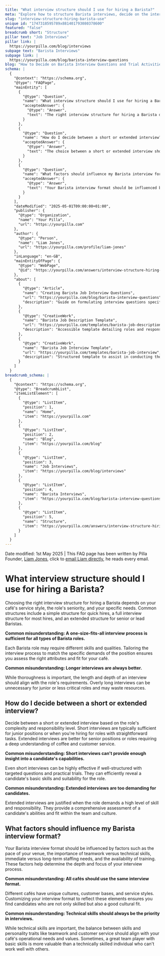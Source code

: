 ```yaml
---
title: "What interview structure should I use for hiring a Barista?"
meta: "Explore how to structure Barista interviews, decide on the interview length, and factors influencing the interview format."
slug: "interview-structure-hiring-barista-use"
unique id: "1747318595789x881401793080378600"
featured: "false"
breadcrumb short: "Structure"
pillar text: "Job Interviews"
pillar link: |
  https://yourpilla.com/blog/interviews
subpage text: "Barista Interviews"
subpage link: |
  https://yourpilla.com/blog/barista-interview-questions
blog: "How to Decide on Barista Interview Questions and Trial Activities"
schema: |
  {
    "@context": "https://schema.org",
    "@type": "FAQPage",
    "mainEntity": [
      {
        "@type": "Question",
        "name": "What interview structure should I use for hiring a Barista?",
        "acceptedAnswer": {
          "@type": "Answer",
          "text": "The right interview structure for hiring a Barista depends on your café's style of service, the role's seniority, and specific necessities. A simple structure is suitable for fast hires, a full interview structure for typical hires, and an extended structure for senior or key positions. Ensure the interview process is adapted to evaluate the necessary skills and qualities specific to each Barista role in your café."
        }
      },
      {
        "@type": "Question",
        "name": "How do I decide between a short or extended interview?",
        "acceptedAnswer": {
          "@type": "Answer",
          "text": "The choice between a short or extended interview should consider the role's complexity and responsibility level. Short interviews work well for junior roles or straightforward tasks. Extended interviews are suitable for senior roles or jobs that require a comprehensive understanding of coffee and customer service, as they allow for a thorough assessment of a candidate's capabilities."
        }
      },
      {
        "@type": "Question",
        "name": "What factors should influence my Barista interview format?",
        "acceptedAnswer": {
          "@type": "Answer",
          "text": "Your Barista interview format should be influenced by factors such as the pace of your venue, the importance of teamwork versus technical skills, and your immediate versus long-term staffing needs. Also, consider the availability of training. These factors should help decide the depth and focus of your interview, ensuring a good match in skills, personality, and cultural fit."
        }
      }
    ],
    "dateModified": "2025-05-01T09:00:00+01:00",
    "publisher": {
      "@type": "Organization",
      "name": "Your Pilla",
      "url": "https://yourpilla.com"
    },
    "author": {
      "@type": "Person",
      "name": "Liam Jones",
      "url": "https://yourpilla.com/profile/liam-jones"
    },
    "inLanguage": "en-GB",
    "mainEntityOfPage": {
      "@type": "WebPage",
      "@id": "https://yourpilla.com/answers/interview-structure-hiring-barista-use"
    },
    "about": [
      {
        "@type": "Article",
        "name": "Creating Barista Job Interview Questions",
        "url": "https://yourpilla.com/blog/barista-interview-questions",
        "description": "Guide on formulating interview questions specific to Barista roles, helping employers select the right candidates efficiently."
      },
      {
        "@type": "CreativeWork",
        "name": "Barista Job Description Template",
        "url": "https://yourpilla.com/templates/barista-job-description",
        "description": "Accessible template detailing roles and responsibilities to aid in specifying the requirements for a Barista position."
      },
      {
        "@type": "CreativeWork",
        "name": "Barista Job Interview Template",
        "url": "https://yourpilla.com/templates/barista-job-interview",
        "description": "Structured template to assist in conducting thorough and effective Barista interviews, aimed at evaluating necessary skills and fit."
      }
    ]
  }
breadcrumb_schema: |
  {
    "@context": "https://schema.org",
    "@type": "BreadcrumbList",
    "itemListElement": [
      {
        "@type": "ListItem",
        "position": 1,
        "name": "Home",
        "item": "https://yourpilla.com"
      },
      {
        "@type": "ListItem",
        "position": 2,
        "name": "Blog",
        "item": "https://yourpilla.com/blog"
      },
      {
        "@type": "ListItem",
        "position": 3,
        "name": "Job Interviews",
        "item": "https://yourpilla.com/blog/interviews"
      },
      {
        "@type": "ListItem",
        "position": 4,
        "name": "Barista Interviews",
        "item": "https://yourpilla.com/blog/barista-interview-questions"
      },
      {
        "@type": "ListItem",
        "position": 5,
        "name": "Structure",
        "item": "https://yourpilla.com/answers/interview-structure-hiring-barista-use"
      }
    ]
  }
---
```


Date modified: 1st May 2025 | This FAQ page has been written by Pilla Founder, [Liam Jones](https://yourpilla.com/profile/liam-jones), click to [email Liam directly](https://mailto:liam@yourpilla.com), he reads every email.

# What interview structure should I use for hiring a Barista?

Choosing the right interview structure for hiring a Barista depends on your café's service style, the role's seniority, and your specific needs. Common structures include a simple structure for quick hires, a full interview structure for most hires, and an extended structure for senior or lead Baristas.

**Common misunderstanding: A one-size-fits-all interview process is sufficient for all types of Barista roles.**

Each Barista role may require different skills and qualities. Tailoring the interview process to match the specific demands of the position ensures you assess the right attributes and fit for your café.

**Common misunderstanding: Longer interviews are always better.**

While thoroughness is important, the length and depth of an interview should align with the role's requirements. Overly long interviews can be unnecessary for junior or less critical roles and may waste resources.

## How do I decide between a short or extended interview?

Decide between a short or extended interview based on the role's complexity and responsibility level. Short interviews are typically sufficient for junior positions or when you're hiring for roles with straightforward tasks. Extended interviews are better for senior positions or roles requiring a deep understanding of coffee and customer service.

**Common misunderstanding: Short interviews can't provide enough insight into a candidate's capabilities.**

Even short interviews can be highly effective if well-structured with targeted questions and practical trials. They can efficiently reveal a candidate's basic skills and suitability for the role.

**Common misunderstanding: Extended interviews are too demanding for candidates.**

Extended interviews are justified when the role demands a high level of skill and responsibility. They provide a comprehensive assessment of a candidate's abilities and fit within the team and culture.

## What factors should influence my Barista interview format?

Your Barista interview format should be influenced by factors such as the pace of your venue, the importance of teamwork versus technical skills, immediate versus long-term staffing needs, and the availability of training. These factors help determine the depth and focus of your interview process.

**Common misunderstanding: All cafés should use the same interview format.**

Different cafés have unique cultures, customer bases, and service styles. Customizing your interview format to reflect these elements ensures you find candidates who are not only skilled but also a good cultural fit.

**Common misunderstanding: Technical skills should always be the priority in interviews.**

While technical skills are important, the balance between skills and personality traits like teamwork and customer service should align with your café's operational needs and values. Sometimes, a great team player with basic skills is more valuable than a technically skilled individual who can't work well with others.